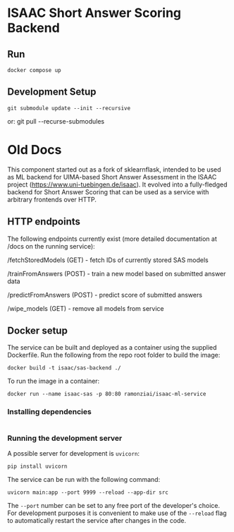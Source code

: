 # ISAAC Short Answer Scoring Backend

## Run
```
docker compose up
```


## Development Setup
```
git submodule update --init --recursive
```

or: git pull --recurse-submodules

# Old Docs

This component started out as a fork of sklearnflask, intended to be used as ML backend for UIMA-based Short Answer Assessment in the ISAAC project (https://www.uni-tuebingen.de/isaac). It evolved into a fully-fledged backend for Short Answer Scoring that can be used as a service with arbitrary frontends over HTTP.

## HTTP endpoints

The following endpoints currently exist (more detailed documentation at /docs on the running service):

/fetchStoredModels (GET) - fetch IDs of currently stored SAS models

/trainFromAnswers (POST) - train a new model based on submitted answer data

/predictFromAnswers (POST) - predict score of submitted answers

/wipe\_models (GET) - remove all models from service

## Docker setup

The service can be built and deployed as a container using the supplied Dockerfile. Run the following from the repo root folder to build the image:

```
docker build -t isaac/sas-backend ./
```

To run the image in a container:

```
docker run --name isaac-sas -p 80:80 ramonziai/isaac-ml-service
```




### Installing dependencies

```

```

### Running the development server

A possible server for development is ```uvicorn```:
```
pip install uvicorn
``` 

The service can be run with the following command:
```
uvicorn main:app --port 9999 --reload --app-dir src
```
The ```--port``` number can be set to any free port of the developer's choice.  
For development purposes it is convenient to make use of the ```--reload``` 
flag to automatically restart the service after changes in the code.



